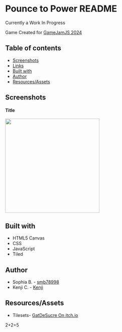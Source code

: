 # Pounce to Power README

Currently a Work In Progress

Game Created for [GameJamJS 2024](https://gamedevjs.com/jam/2024/)

## Table of contents

- [Screenshots](#screenshot)
- [Links](#links)
- [Built with](#built-with)
- [Author](#author)
- [Resources/Assets](#Resources/Assets)



## Screenshots

#### Title
<img src="img/Title.png" href="img/Title.png" width="300">



## Built with

- HTML5 Canvas
- CSS 
- JavaScript
- Tiled

## Author
- Sophia B. - [smb78998](https://github.com/smb78998)
- Kenji C. - [Kenji](https://github.com/kenjisan624)

  
## Resources/Assets

- Tilesets- [GatDeSucre On itch.io](https://gatdesucre.itch.io/sugarland-tileset)

2+2=5